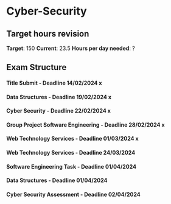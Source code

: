 # Cyber-Security

## Target hours revision 
**Target**: 150 
**Current**: 23.5
**Hours per day needed**: ?

## Exam Structure 

#### Title Submit - Deadline 14/02/2024 x
#### Data Structures - Deadline 19/02/2024 x
#### Cyber Security - Deadline 22/02/2024 x 
#### Group Project Software Engineering - Deadline 28/02/2024 x
#### Web Technology Services - Deadline 01/03/2024 x
#### Web Technology Services - Deadline 24/03/2024
#### Software Engineering Task - Deadline 01/04/2024
#### Data Structures - Deadline 01/04/2024
#### Cyber Security Assessment - Deadline 02/04/2024

